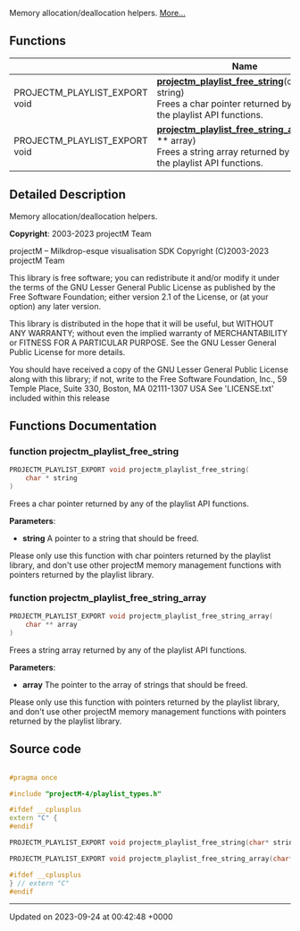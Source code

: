 Memory allocation/deallocation helpers.  [More...](#detailed-description)

## Functions

|                | Name           |
| -------------- | -------------- |
| PROJECTM_PLAYLIST_EXPORT void | **[projectm_playlist_free_string](/projectmFiles/playlist__memory_8h.md#function-projectm-playlist-free-string)**(char * string)<br>Frees a char pointer returned by any of the playlist API functions.  |
| PROJECTM_PLAYLIST_EXPORT void | **[projectm_playlist_free_string_array](/projectmFiles/playlist__memory_8h.md#function-projectm-playlist-free-string-array)**(char ** array)<br>Frees a string array returned by any of the playlist API functions.  |

## Detailed Description

Memory allocation/deallocation helpers. 

**Copyright**: 2003-2023 projectM Team


projectM &ndash; Milkdrop-esque visualisation SDK Copyright (C)2003-2023 projectM Team

This library is free software; you can redistribute it and/or modify it under the terms of the GNU Lesser General Public License as published by the Free Software Foundation; either version 2.1 of the License, or (at your option) any later version.

This library is distributed in the hope that it will be useful, but WITHOUT ANY WARRANTY; without even the implied warranty of MERCHANTABILITY or FITNESS FOR A PARTICULAR PURPOSE. See the GNU Lesser General Public License for more details.

You should have received a copy of the GNU Lesser General Public License along with this library; if not, write to the Free Software Foundation, Inc., 59 Temple Place, Suite 330, Boston, MA 02111-1307 USA See 'LICENSE.txt' included within this release 


## Functions Documentation

### function projectm_playlist_free_string

```cpp
PROJECTM_PLAYLIST_EXPORT void projectm_playlist_free_string(
    char * string
)
```

Frees a char pointer returned by any of the playlist API functions. 

**Parameters**: 

  * **string** A pointer to a string that should be freed. 


Please only use this function with char pointers returned by the playlist library, and don't use other projectM memory management functions with pointers returned by the playlist library.


### function projectm_playlist_free_string_array

```cpp
PROJECTM_PLAYLIST_EXPORT void projectm_playlist_free_string_array(
    char ** array
)
```

Frees a string array returned by any of the playlist API functions. 

**Parameters**: 

  * **array** The pointer to the array of strings that should be freed. 


Please only use this function with pointers returned by the playlist library, and don't use other projectM memory management functions with pointers returned by the playlist library.




## Source code

```cpp

#pragma once

#include "projectM-4/playlist_types.h"

#ifdef __cplusplus
extern "C" {
#endif

PROJECTM_PLAYLIST_EXPORT void projectm_playlist_free_string(char* string);

PROJECTM_PLAYLIST_EXPORT void projectm_playlist_free_string_array(char** array);

#ifdef __cplusplus
} // extern "C"
#endif
```


-------------------------------

Updated on 2023-09-24 at 00:42:48 +0000
